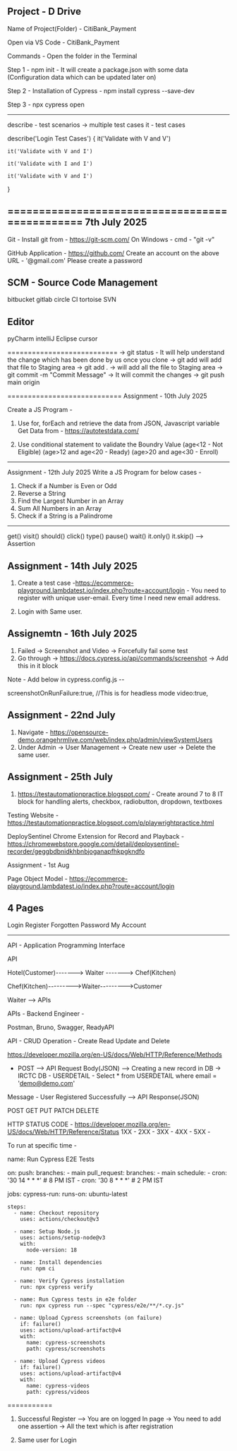 Project - D Drive
-----------------

Name of Project(Folder) - CitiBank_Payment

Open via VS Code - CitiBank_Payment

Commands - Open the folder in the Terminal  

Step 1 - npm init - It will create a package.json with some data (Configuration data which can be updated later on)

Step 2 - Installation of Cypress - npm install cypress --save-dev

Step 3 - npx cypress open 

-------------------------
describe - test scenarios -> multiple test cases
it - test cases

describe('Login Test Cases')
{
    it('Validate with V and V')

    it('Validate with V and I')

    it('Validate with I and I')

    it('Validate with V and I')

}


===============================================
7th July 2025
-------------

Git - Install git from - https://git-scm.com/
On Windows - cmd - "git -v"


GitHub Application - https://github.com/ 
Create an account on the above URL - '@gmail.com'
Please create a password

SCM - Source Code Management
---------------------------

bitbucket
gitlab
circle CI
tortoise SVN

Editor
------
pyCharm
intelliJ
Eclipse
cursor

===========================
-> git status - It will help understand the change which has been done by us once you clone
-> git add <filename> will add that file to Staging area
-> git add . -> will add all the file to Staging area
-> git commit -m "Commit Message" -> It will commit the changes
-> git push main origin

============================
Assignment - 10th July 2025 

Create a JS Program - 

1. Use for, forEach and retrieve the data from JSON, Javascript variable
Get Data from - https://autotestdata.com/

2. Use conditional statement to validate the Boundry Value 
(age<12 - Not Eligible)
(age>12 and age<20 - Ready)
(age>20 and age<30 - Enroll)

------------------------------------------------------------
Assignment - 12th July 2025
Write a JS Program for below cases - 
1. Check if a Number is Even or Odd
2. Reverse a String
3. Find the Largest Number in an Array
4. Sum All Numbers in an Array
5. Check if a String is a Palindrome

-------------------------------------------------------------
get()
visit()
should()
click()
type()
pause()
wait()
it.only()
it.skip()
--> Assertion

Assignment - 14th July 2025
---------------------------
1. Create a test case -https://ecommerce-playground.lambdatest.io/index.php?route=account/login - You need to register with unique user-email. Every time I need new email address.

2. Login with Same user.

Assignemtn - 16th July 2025
---------------------------

1. Failed -> Screenshot and Video -> Forcefully fail some test
2. Go through -> https://docs.cypress.io/api/commands/screenshot -> Add this in it block 

Note - Add below in cypress.config.js --

screenshotOnRunFailure:true, //This is for headless mode
video:true,


Assignment - 22nd July
----------------------
1. Navigate - https://opensource-demo.orangehrmlive.com/web/index.php/admin/viewSystemUsers
2. Under Admin -> User Management -> Create new user -> Delete the same user.


Assignment - 25th July
----------------------

1. https://testautomationpractice.blogspot.com/ - Create around 7 to 8 IT block for handling alerts, checkbox, radiobutton, dropdown, textboxes


Testing Website - https://testautomationpractice.blogspot.com/p/playwrightpractice.html



DeploySentinel Chrome Extension for Record and Playback - https://chromewebstore.google.com/detail/deploysentinel-recorder/geggbdbnidkhbnbjoganapfhkpgkndfo


Assignment - 1st Aug

Page Object Model - 
https://ecommerce-playground.lambdatest.io/index.php?route=account/login

4 Pages
-------
Login
Register
Forgotten Password
My Account

----------------------------------------------------------------------- 

API - Application Programming Interface

API

Hotel(Customer)-------> Waiter -------> Chef(Kitchen)

Chef(Kitchen)--------->Waiter--------->Customer

Waiter --> APIs

APIs - Backend Engineer -

Postman, Bruno, Swagger, ReadyAPI

API - CRUD Operation - Create Read Update and Delete

https://developer.mozilla.org/en-US/docs/Web/HTTP/Reference/Methods

- POST --> API Request Body(JSON) --> 
Creating a new record in DB -> IRCTC DB - USERDETAIL - Select * from USERDETAIL where email = 'demo@demo.com'

Message - User Registered Successfully --> API Response(JSON)

POST
GET
PUT
PATCH
DELETE

HTTP STATUS CODE - https://developer.mozilla.org/en-US/docs/Web/HTTP/Reference/Status
1XX - 
2XX - 
3XX - 
4XX - 
5XX - 


To run at specific time -

name: Run Cypress E2E Tests

on:
  push:
    branches:
      - main
  pull_request:
    branches:
      - main
  schedule:
    - cron: '30 14 * * *' # 8 PM IST
    - cron: '30 8 * * *'  # 2 PM IST

jobs:
  cypress-run:
    runs-on: ubuntu-latest

    steps:
      - name: Checkout repository
        uses: actions/checkout@v3

      - name: Setup Node.js
        uses: actions/setup-node@v3
        with:
          node-version: 18

      - name: Install dependencies
        run: npm ci

      - name: Verify Cypress installation
        run: npx cypress verify

      - name: Run Cypress tests in e2e folder
        run: npx cypress run --spec "cypress/e2e/**/*.cy.js"

      - name: Upload Cypress screenshots (on failure)
        if: failure()
        uses: actions/upload-artifact@v4
        with:
          name: cypress-screenshots
          path: cypress/screenshots

      - name: Upload Cypress videos
        if: failure()
        uses: actions/upload-artifact@v4
        with:
          name: cypress-videos
          path: cypress/videos


===========
1. Successful Register --> You are on logged In page -> You need to add one assertion -> All the text which is after registration


2. Same user for Login
